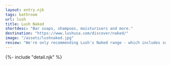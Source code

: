 ```yaml
---
layout: entry.njk
tags: bathroom
url: lush
title: Lush Naked
shortdesc: "Bar soaps, shampoos, moisturisers and more."
destination: "https://www.lushusa.com/discover/naked/"
image: "/assets/lushnaked.jpg"
review: "We're only recommending Lush's Naked range - which includes such a huge variety of scents that you're bound to find something you like in their bar shampoos, conditioners, shower and bath soaps, bubble baths and bath bombs, face washes and even make-up. We're not recommending anything outside of this very large range because they're sold in plastic that needs to be returned to the store for reuse."
---
```

{%- include "detail.njk" %}


